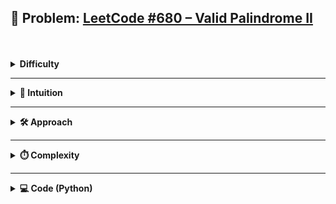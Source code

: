 ## 🔗 Problem: [LeetCode #680 – Valid Palindrome II](https://leetcode.com/problems/valid-palindrome-ii/description/)

<br/>
<br/>
<details>
<summary><strong>Difficulty</strong></summary>

<br/>
Easy

</details>

---


<details>
<summary><strong>🧠 Intuition</strong></summary>

<br/>
Since we are allowed one removal - break the problem where left doesn't match right and then run palindrome on 2 substrings (each having one element is removed from either side).

</details>

---

<details>
<summary><strong>🛠️ Approach</strong></summary>

<br/>


</details>

---

<details>
<summary><strong>⏱️ Complexity</strong></summary>
<br/>

| Type | Complexity |
|------|------------|
| Time | O(?)       |
| Space| O(?)       |

<!--
Explain why this is the time/space complexity.
Mention edge cases or tradeoffs if relevant.
-->

</details>

---

<details>
<summary><strong>💻 Code (Python)</strong></summary>
<br/>

```python
class Solution:
    def validPalindrome(self, s: str) -> bool:

        def isPalindrome(subs):
            subl, subr = 0, len(subs) - 1
            
            while subl < subr:
                if subs[subl] != subs[subr]:
                    return False
                subl += 1
                subr -= 1
            return True

        
        l, r = 0, len(s) - 1

        while l < r:
            if s[l] != s[r]:
                return isPalindrome(s[l+1:r+1]) or isPalindrome(s[l:r])
            l += 1
            r -= 1
        return True

```
</details>
